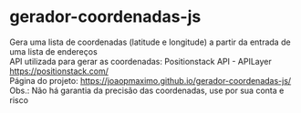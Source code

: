 # gerador-coordenadas-js
Gera uma lista de coordenadas (latitude e longitude) a partir da entrada de uma lista de endereços  
API utilizada para gerar as coordenadas: Positionstack API - APILayer https://positionstack.com/  
Página do projeto: https://joaopmaximo.github.io/gerador-coordenadas-js/  
Obs.: Não há garantia da precisão das coordenadas, use por sua conta e risco
